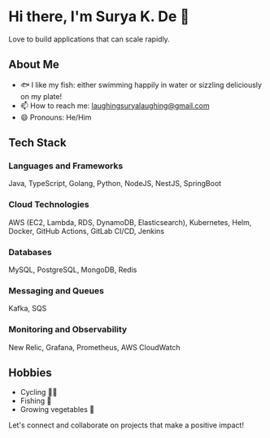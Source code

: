 # Hi there, I'm Surya K. De 👋

Love to build applications that can scale rapidly. 

## About Me

- 🐟 I like my fish: either swimming happily in water or sizzling deliciously on my plate!
- 📫 How to reach me: [laughingsuryalaughing@gmail.com](mailto:laughingsuryalaughing@gmail.com)
- 😄 Pronouns: He/Him

## Tech Stack

### Languages and Frameworks
Java, TypeScript, Golang, Python, NodeJS, NestJS, SpringBoot

### Cloud Technologies
AWS (EC2, Lambda, RDS, DynamoDB, Elasticsearch), Kubernetes, Helm, Docker, GitHub Actions, GitLab CI/CD, Jenkins

### Databases
MySQL, PostgreSQL, MongoDB, Redis

### Messaging and Queues
Kafka, SQS

### Monitoring and Observability
New Relic, Grafana, Prometheus, AWS CloudWatch

## Hobbies

- Cycling 🚴‍♂️
- Fishing 🎣
- Growing vegetables 🌱

Let's connect and collaborate on projects that make a positive impact!
